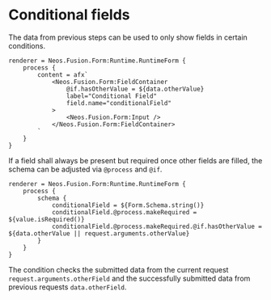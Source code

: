 # Conditional fields

The data from previous steps can be used to only show fields in certain conditions.

```
renderer = Neos.Fusion.Form:Runtime.RuntimeForm {
    process {
        content = afx`
            <Neos.Fusion.Form:FieldContainer 
                @if.hasOtherValue = ${data.otherValue}
                label="Conditional Field" 
                field.name="conditionalField"
            >
                <Neos.Fusion.Form:Input />
            </Neos.Fusion.Form:FieldContainer>
        `
    }
}
```

If a field shall always be present but required once other fields are filled, the schema can be adjusted via `@process` and `@if`.

```
renderer = Neos.Fusion.Form:Runtime.RuntimeForm {
    process {
        schema {
            conditionalField = ${Form.Schema.string()}
            conditionalField.@process.makeRequired = ${value.isRequired()}
            conditionalField.@process.makeRequired.@if.hasOtherValue = ${data.otherValue || request.arguments.otherValue}
        }
    }
}
```

The condition checks the submitted data from the current request `request.arguments.otherField` and the 
successfully submitted data from previous requests `data.otherField`. 
